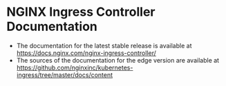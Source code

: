 # NGINX Ingress Controller Documentation

* The documentation for the latest stable release is available at https://docs.nginx.com/nginx-ingress-controller/
* The sources of the documentation for the edge version are available at https://github.com/nginxinc/kubernetes-ingress/tree/master/docs/content
